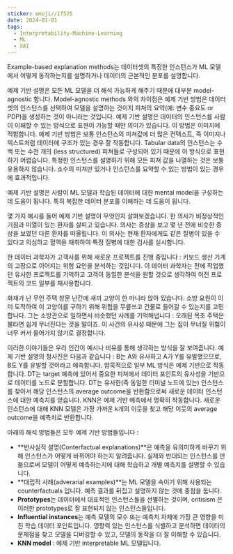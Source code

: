 ```yaml
---
sticker: emoji//1f525
date: 2024-01-01
tags:
  - Interpretability-Machine-Learning
  - ML
  - XAI
---
```

Example-based explanation methods는 데이터셋의 특정한 인스턴스가 ML 모델에서 어떻게 동작하는지를 설명하거나 데이터의 근본적인 분포를 설명합니다. 

예제 기반 설명은 모든 ML 모델을 더 해석 가능하게 해주기 때문에 대부분 model-agnostic 합니다. Model-agnostic methods 와의 차이점은 예제 기반 방법은 데이터셋의 인스턴스를 선택하여 모델을 설명하는 것이지 피쳐의 요약(예: 변수 중요도 or PDP)을 생성하는 것이 아니라는 것입니다. 예제 기반 설명은 데이터의 인스턴스를 사람이 이해할 수 있는 방식으로 표현이 가능할 때만 의미가 있습니다. 이 방법은 이미지에 적합합니다. 예제 기반 방법은 보통 인스턴스의 피쳐값에 더 많은 컨텍스트, 즉 이미지나 텍스트처럼 데이터에 구조가 있는 경우 잘 작동합니다. Tabular data의 인스턴스는 수백 또는 수천 개의 (less structured) 피쳐들로 구성되어 있기 때문에 이 방식으로 표현하기 어렵습니다. 특정한 인스턴스를 설명하기 위해 모든 피쳐 값을 나열하는 것은 보통 유용하지 않습니다. 소수의 피쳐만 있거나 인스턴스를 요약할 수 있는 방법이 있는 경우에 효과적입니다. 

예제 기반 설명은 사람이 ML 모델과 학습된 데이터에 대한 mental model을 구성하는 데 도움이 됩니다. 특히 복잡한 데이터 분포를 이해하는 데 도움이 됩니다. 

몇 가지 예시를 들어 예제 기반 설명이 무엇인지 살펴보겠습니다. 한 의사가 비정상적인 기침과 미열이 있는 환자를 살피고 있습니다. 의사는 증상을 보고 몇 년 전에 비슷한 증상을 보였던 다른 환자를 떠올립니다. 이 의사는 현재 환자에게도 같은 질병이 있을 수 있다고 의심하고 혈액을 채취하여 특정 질병에 대한 검사를 실시합니다. 

한 데이터 과학자가 고객사를 위해 새로운 프로젝트를 진행 중입니다 : 키보드 생산 기계의 고장으로 이어지는 위험 요인을 분석하는 것입니다. 이 데이터 과학자는 전에 작업했던 유사한 프로젝트를 기억하고 고객이 동일한 분석을 원할 것으로 생각하여 이전 프로젝트의 코드 일부를 재사용합니다. 

화재가 난 무인 주택 창문 난간에 새끼 고양이 한 마니라 앉아 있습니다. 소방 요원이 이미 도착하여 이 고양이를 구하기 위해 위험을 무릎쓰고 건물로 들어갈 수 있는지를 고민합니다. 그는 소방관으로 일하면서 비슷했던 사례를 기억해냅니다 : 오래된 목조 주택은 불타면 쉽게 무너진다는 것을 말이죠. 이 사건의 유사성 때문에 그는 집이 무너질 위험이 너무 커서 들어가지 않기로 결정합니다. 

이러한 이야기들은 우리 인간이 예시나 비유를 통해 생각하는 방식을 잘 보여줍니다. 예제 기반 설명의 청사진은 다음과 같습니다 : B는 A와 유사하고 A가 Y를 유발했으므로, B도 Y를 유발할 것이라고 예측합니다. 암묵적으로 일부 ML 방식은 예제 기반으로 작동합니다. DT는 target 예측에 있어서 중요한 피쳐에서 데이터 포인트의 유사성을 기반으로 데이터를 노드로 분할합니다. DT는 유사한(즉 동일한 터미널 노드에 있는) 인스턴스를 찾아서 해당 인스턴스의 average outcome을 반환함으로써 새로운 데이터 인스턴스에 대한 예측치를 얻습니다. KNN은 예제 기반 예측에서 명확히 작동합니다. 새로운 인스턴스에 대해 KNN 모델은 가장 가까운 k개의 이웃을 찾고 해당 이웃의 average outcome을 예측치로 반환합니다. 

아래의 해석 방법들은 모두 예제 기반 방법들입니다 : 
- **반사실적 설명(Conterfactual explanations)**은 예측을 유의미하게 바꾸기 위해 인스턴스가 어떻게 바뀌어야 하는지 알려줍니다. 실제와 반대되는 인스턴스를 만듦으로써 모델이 어떻게 예측하는지에 대해 학습하고 개별 예측치를 설명할 수 있습니다. 
- **대립적 사례(adverarial examples)**는 ML 모델을 속이기 위해 사용되는 counterfactuals 입니다. 예측 결과를 뒤집고 설명하지 않는 것에 중점을 둡니다. 
- **Prototypes**는 데이터에서 대표적인 인스턴스들을 선별하는 것이며, critisism 은 이러한 prototypes로 잘 표현되지 않는 인스턴스들입니다. 
- **Influential instances**는 예측 모델의 모수 또는 예측치 자체에 가장 큰 영향을 미친 학습 데이터 포인트입니다. 영향력 있는 인스턴스를 식별하고 분석하면 데이터의 문제점을 찾고 모델을 디버깅할 수 있고, 모델의 동작을 더 잘 이해할 수 있습니다. 
- **KNN model** : 예제 기반 interpretable ML 모델입니다.

